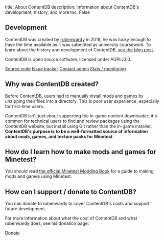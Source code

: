 title: About ContentDB
description: Information about ContentDB's development, history, and more
toc: False

## Development

ContentDB was created by [rubenwardy](https://rubenwardy.com/) in 2018, he was lucky enough to have the time available
as it was submitted as university coursework. To learn about the history and development of ContentDB,
[see the blog post](https://blog.rubenwardy.com/2022/03/24/contentdb/).

ContentDB is open source software, licensed under AGPLv3.0.

<a href="https://github.com/minetest/contentdb/" class="btn btn-primary me-1">Source code</a>
<a href="https://github.com/minetest/contentdb/issues/" class="btn btn-secondary me-1">Issue tracker</a>
<a href="https://rubenwardy.com/contact/" class="btn btn-secondary me-1">Contact admin</a>
<a href="https://monitor.rubenwardy.com/d/3ELzFy3Wz/contentdb" class="btn btn-secondary">Stats / monitoring</a>

## Why was ContentDB created?

Before ContentDB, users had to manually install mods and games by unzipping their files into a directory. This is
poor user experience, especially for first-time users.

ContentDB isn't just about supporting the in-game content downloader; it's common for technical users to find
and review packages using the ContentDB website, but install using Git rather than the in-game installer.
**ContentDB's purpose is to be a well-formatted source of information about mods, games,
and texture packs for Minetest**.

## How do I learn how to make mods and games for Minetest?

You should read
[the official Minetest Modding Book](https://rubenwardy.com/minetest_modding_book/)
for a guide to making mods and games using Minetest.


<h2 id="donate">How can I support / donate to ContentDB?</h2>

You can donate to rubenwardy to cover ContentDB's costs and support future development.

For more information about what the cost of ContentDB and what rubenwardy does, see his donation page:

<a href="https://rubenwardy.com/donate/" class="btn btn-primary me-1">Donate</a>
